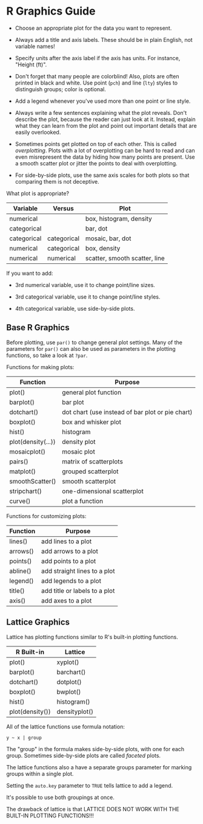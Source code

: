 
# R Graphics Guide

* Choose an appropriate plot for the data you want to represent.

* Always add a title and axis labels. These should be in plain English, not
  variable names!

* Specify units after the axis label if the axis has units. For instance,
  "Height (ft)".

* Don't forget that many people are colorblind! Also, plots are often printed
  in black and white. Use point (`pch`) and line (`lty`) styles to distinguish
  groups; color is optional.

* Add a legend whenever you've used more than one point or line style.

* Always write a few sentences explaining what the plot reveals. Don't
  describe the plot, because the reader can just look at it. Instead,
  explain what they can learn from the plot and point out important details
  that are easily overlooked.

* Sometimes points get plotted on top of each other. This is called
  _overplotting_. Plots with a lot of overplotting can be hard to read and can
  even misrepresent the data by hiding how many points are present. Use a
  smooth scatter plot or jitter the points to deal with overplotting.

* For side-by-side plots, use the same axis scales for both plots so that
  comparing them is not deceptive.

What plot is appropriate?

Variable    | Versus      | Plot
----------- | ----------- | ----
numerical   |             | box, histogram, density
categorical |             | bar, dot
categorical | categorical | mosaic, bar, dot
numerical   | categorical | box,  density
numerical   | numerical   | scatter, smooth scatter, line

If you want to add:

* 3rd numerical variable, use it to change point/line sizes.

* 3rd categorical variable, use it to change point/line styles.

* 4th categorical variable, use side-by-side plots.


## Base R Graphics

Before plotting, use `par()` to change general plot settings. Many of the
parameters for `par()` can also be used as parameters in the plotting
functions, so take a look at `?par`.

Functions for making plots:

Function           | Purpose
------------------ | -------
plot()             | general plot function
barplot()          | bar plot
dotchart()         | dot chart (use instead of bar plot or pie chart)
boxplot()          | box and whisker plot
hist()             | histogram
plot(density(...)) | density plot
mosaicplot()       | mosaic plot
pairs()            | matrix of scatterplots
matplot()          | grouped scatterplot
smoothScatter()    | smooth scatterplot
stripchart()       | one-dimensional scatterplot
curve()            | plot a function

Functions for customizing plots:

Function | Purpose
-------- | -------
lines()  | add lines to a plot
arrows() | add arrows to a plot
points() | add points to a plot
abline() | add straight lines to a plot
legend() | add legends to a plot
title()  | add title or labels to a plot
axis()   | add axes to a plot

## Lattice Graphics

Lattice has plotting functions similar to R's built-in plotting functions.

R Built-in      | Lattice
----------      | -------
plot()          | xyplot()
barplot()       | barchart()
dotchart()      | dotplot()
boxplot()       | bwplot()
hist()          | histogram()
plot(density()) | densityplot()

All of the lattice functions use formula notation:

    y ~ x | group

The "group" in the formula makes side-by-side plots, with one for each group.
Sometimes side-by-side plots are called _faceted_ plots.

The lattice functions also a have a separate groups parameter for marking
groups within a single plot.

Setting the `auto.key` parameter to `TRUE` tells lattice to add a legend.

It's possible to use both groupings at once.

The drawback of lattice is that LATTICE DOES NOT WORK WITH THE BUILT-IN
PLOTTING FUNCTIONS!!!
